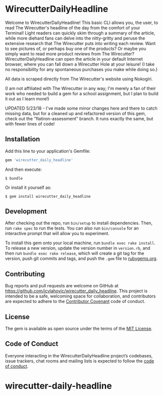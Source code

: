 # WirecutterDailyHeadline

Welcome to WirecutterDailyHeadline! This basic CLI allows you, the user, to read The Wirecutter's
headline of the day from the comfort of your Terminal!  Light readers can quickly skim through a summary of the article, while more diehard fans can delve into the nitty-gritty and peruse the
extensive research that The Wirecutter puts into writing each review.  Want to see pictures of, or perhaps buy one of the products?  Or maybe you simply want to read more product reviews from The Wirecutter?  WirecutterDailyHeadline can open the article in your default Internet browser, where you can fall down a Wirecutter Hole at your leisure!  (I take no responsibility for any spontaneous purchases you make while doing so.)

All data is scraped directly from The Wirecutter's website using Nokogiri.

(I am not affiliated with The Wirecutter in any way; I'm merely a fan of their work who needed to build a gem for a school assignment, but I plan to build it out as I learn more!)

UPDATED 5/23/18 - I've made some minor changes here and there to catch missing data, but for a cleaned up and refactored version of this gem, check out the "flatiron-assessment" branch.  It runs exactly the same, but with fewer lines of code!   

## Installation

Add this line to your application's Gemfile:

```ruby
gem 'wirecutter_daily_headline'
```

And then execute:

    $ bundle

Or install it yourself as:

    $ gem install wirecutter_daily_headline

## Development

After checking out the repo, run `bin/setup` to install dependencies. Then, run `rake spec` to run the tests. You can also run `bin/console` for an interactive prompt that will allow you to experiment.

To install this gem onto your local machine, run `bundle exec rake install`. To release a new version, update the version number in `version.rb`, and then run `bundle exec rake release`, which will create a git tag for the version, push git commits and tags, and push the `.gem` file to [rubygems.org](https://rubygems.org).

## Contributing

Bug reports and pull requests are welcome on GitHub at https://github.com/icvlahovic/wirecutter_daily_headline. This project is intended to be a safe, welcoming space for collaboration, and contributors are expected to adhere to the [Contributor Covenant](http://contributor-covenant.org) code of conduct.

## License

The gem is available as open source under the terms of the [MIT License](https://opensource.org/licenses/MIT).

## Code of Conduct

Everyone interacting in the WirecutterDailyHeadline project’s codebases, issue trackers, chat rooms and mailing lists is expected to follow the [code of conduct](https://github.com/icvlahovic/wirecutter_daily_headline/blob/master/CODE_OF_CONDUCT.md).
# wirecutter-daily-headline
